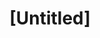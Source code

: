 ---
pid: ch652
title: "[Untitled]"
location_transcription: 
coordinates: "[-75.164442780648, 39.952467545782]"
zipcode: 
gen_neighborhood: 
neighborhood: 
outside_phl: 
age: 
age_range: 
instagram: 
image_file_name: ch_652.jpg
proposal_transcription: Write the Fifth Commandment in stone and have people reflect
  on what Free Press means. Fake news namatirus.
topic: History
topic_summary: '0'
type: Concrete
keywords_other: 
credit: 
image_labels: 
twitter: 
facebook: 
permalink: "/monuments/ch652/"
layout: item-page
---